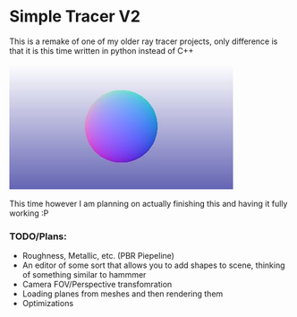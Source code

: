 # Simple Tracer V2
This is a remake of one of my older ray tracer projects, only difference is that it is this time written in python instead of C++  

![output](output.jpg)

This time however I am planning on actually finishing this and having it fully working :P  

### TODO/Plans:
- Roughness, Metallic, etc. (PBR Piepeline)  
- An editor of some sort that allows you to add shapes to scene, thinking of something similar to hammmer  
- Camera FOV/Perspective transfomration  
- Loading planes from meshes and then rendering them  
- Optimizations
